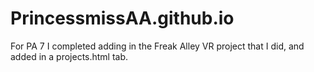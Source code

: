 # PrincessmissAA.github.io

For PA 7 I completed adding in the Freak Alley VR project that I did, and added in a projects.html tab.